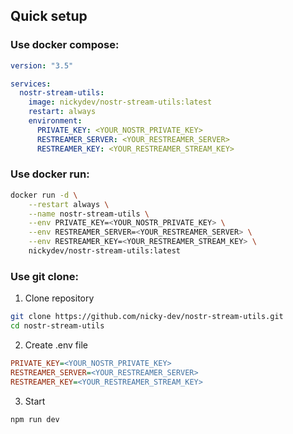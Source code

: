 ## Quick setup
### Use docker compose:

```yml
version: "3.5"

services:
  nostr-stream-utils:
    image: nickydev/nostr-stream-utils:latest
    restart: always
    environment:
      PRIVATE_KEY: <YOUR_NOSTR_PRIVATE_KEY>
      RESTREAMER_SERVER: <YOUR_RESTREAMER_SERVER>
      RESTREAMER_KEY: <YOUR_RESTREAMER_STREAM_KEY>
```

### Use docker run:

```sh
docker run -d \
    --restart always \
    --name nostr-stream-utils \
    --env PRIVATE_KEY=<YOUR_NOSTR_PRIVATE_KEY> \
    --env RESTREAMER_SERVER=<YOUR_RESTREAMER_SERVER> \
    --env RESTREAMER_KEY=<YOUR_RESTREAMER_STREAM_KEY> \
    nickydev/nostr-stream-utils:latest
```

### Use git clone:

1. Clone repository

```sh
git clone https://github.com/nicky-dev/nostr-stream-utils.git
cd nostr-stream-utils
```

2. Create .env file

```ini
PRIVATE_KEY=<YOUR_NOSTR_PRIVATE_KEY>
RESTREAMER_SERVER=<YOUR_RESTREAMER_SERVER>
RESTREAMER_KEY=<YOUR_RESTREAMER_STREAM_KEY>
```

3. Start

```sh
npm run dev
```
